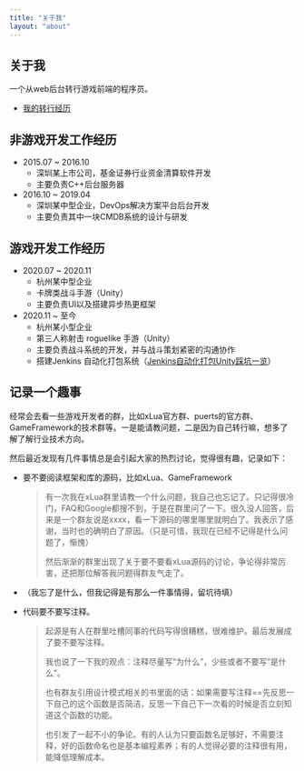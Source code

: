 ```yaml
---
title: "关于我"
layout: "about"
---
```


## 关于我

一个从web后台转行游戏前端的程序员。

- [我的转行经历](https://lightjiao.github.io/posts/013.chang-my-career-to-unity/)



## 非游戏开发工作经历

- 2015.07 ~ 2016.10 
  - 深圳某上市公司，基金证券行业资金清算软件开发
  - 主要负责C++后台服务器
- 2016.10 ~ 2019.04
  - 深圳某中型企业，DevOps解决方案平台后台开发
  - 主要负责其中一块CMDB系统的设计与研发

## 游戏开发工作经历

- 2020.07 ~ 2020.11
  - 杭州某中型企业
  - 卡牌类战斗手游（Unity）
  - 主要负责UI以及搭建异步热更框架
- 2020.11 ~ 至今
  - 杭州某小型企业
  - 第三人称射击 roguelike 手游（Unity）
  - 主要负责战斗系统的开发，并与战斗策划紧密的沟通协作
  - 搭建Jenkins 自动化打包系统（[Jenkins自动化打包Unity踩坑一览](https://lightjiao.github.io/posts/027.jenkins-build-unity-problems/)）



## 记录一个趣事

经常会去看一些游戏开发者的群，比如xLua官方群、puerts的官方群、GameFramework的技术群等。一是能请教问题，二是因为自己转行嘛，想多了解了解行业技术方向。

然后最近发现有几件事情总是会引起大家的热烈讨论，觉得很有趣，记录如下：

- 要不要阅读框架和库的源码，比如xLua、GameFramework

  > 有一次我在xLua群里请教一个什么问题，我自己也忘记了。只记得很冷门，FAQ和Google都搜不到，于是在群里问了一下。很久没人回答，后来是一个群友说是xxxx，看一下源码的哪里哪里就明白了。我表示了感谢，当时也的确明白了原因。（只是可惜，我现在已经不记得是什么问题了，惭愧）
  >
  > 然后渐渐的群里出现了关于要不要看xLua源码的讨论，争论得非常厉害，还把那位解答我问题得群友气走了。

- （我忘了是什么，但我记得是有那么一件事情得，留坑待填）

- 代码要不要写注释。

  > 起源是有人在群里吐槽同事的代码写得很糟糕，很难维护。最后发展成了要不要写注释。
  >
  > 我也说了一下我的观点：注释尽量写“为什么”，少些或者不要写“是什么”。
  >
  > 也有群友引用设计模式相关的书里面的话：如果需要写注释==先反思一下自己的这个函数是否简洁，反思一下自己下一次看的时候是否立刻知道这个函数的功能。
  >
  > 也引发了一起不小的争论。有的人认为只要函数名足够好，不需要注释，好的函数命名也是基本编程素养；有的人觉得必要的注释很有用，能降低理解成本。
